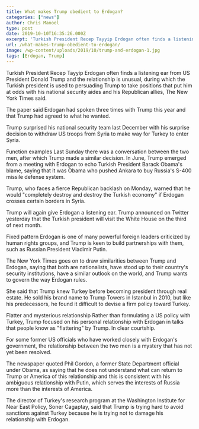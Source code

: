 ```yaml
---
title: What makes Trump obedient to Erdogan?
categories: ["news"]
author: Chris Manoel
type: post
date: 2019-10-10T16:35:26.000Z
excerpt: 'Turkish President Recep Tayyip Erdogan often finds a listening ear from US President Donald Trump and the relationship is unusual, during which the Turkish president is used to persuading Trump to take positions'
url: /what-makes-trump-obedient-to-erdogan/
image: /wp-content/uploads/2019/10/trump-and-erdogan-1.jpg
tags: [Erdogan, Trump]
---
```


Turkish President Recep Tayyip Erdogan often finds a listening ear from US President Donald Trump and the relationship is unusual, during which the Turkish president is used to persuading Trump to take positions that put him at odds with his national security aides and his Republican allies, The New York Times said.

The paper said Erdogan had spoken three times with Trump this year and that Trump had agreed to what he wanted.

Trump surprised his national security team last December with his surprise decision to withdraw US troops from Syria to make way for Turkey to enter Syria.

Function examples Last Sunday there was a conversation between the two men, after which Trump made a similar decision. In June, Trump emerged from a meeting with Erdogan to echo Turkish President Barack Obama's blame, saying that it was Obama who pushed Ankara to buy Russia's S-400 missile defense system.

Trump, who faces a fierce Republican backlash on Monday, warned that he would "completely destroy and destroy the Turkish economy" if Erdogan crosses certain borders in Syria.

Trump will again give Erdogan a listening ear. Trump announced on Twitter yesterday that the Turkish president will visit the White House on the third of next month.

Fixed pattern Erdogan is one of many powerful foreign leaders criticized by human rights groups, and Trump is keen to build partnerships with them, such as Russian President Vladimir Putin.

The New York Times goes on to draw similarities between Trump and Erdogan, saying that both are nationalists, have stood up to their country's security institutions, have a similar outlook on the world, and Trump wants to govern the way Erdogan rules.

She said that Trump knew Turkey before becoming president through real estate. He sold his brand name to Trump Towers in Istanbul in 2010, but like his predecessors, he found it difficult to devise a firm policy toward Turkey.

Flatter and mysterious relationship Rather than formulating a US policy with Turkey, Trump focused on his personal relationship with Erdogan in talks that people know as "flattering" by Trump. In clear courtship.

For some former US officials who have worked closely with Erdogan's government, the relationship between the two men is a mystery that has not yet been resolved.

The newspaper quoted Phil Gordon, a former State Department official under Obama, as saying that he does not understand what can return to Trump or America of this relationship and this is consistent with his ambiguous relationship with Putin, which serves the interests of Russia more than the interests of America.

The director of Turkey's research program at the Washington Institute for Near East Policy, Soner Cagaptay, said that Trump is trying hard to avoid sanctions against Turkey because he is trying not to damage his relationship with Erdogan.
